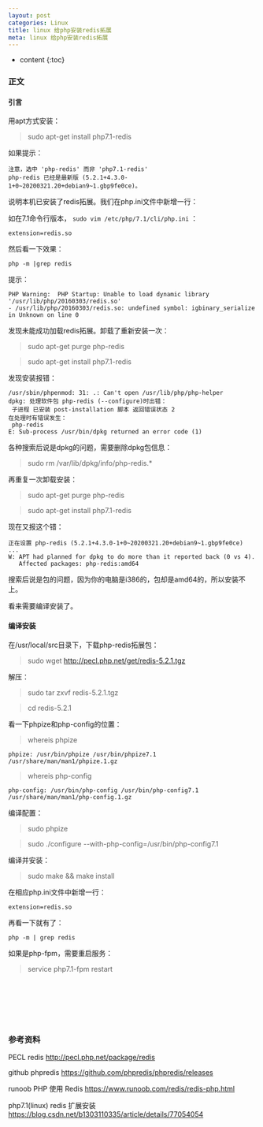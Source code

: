 ```yaml
---
layout: post
categories: Linux
title: linux 给php安装redis拓展
meta: linux 给php安装redis拓展
---
```

* content
{:toc}

### 正文

#### 引言

用apt方式安装：

> sudo apt-get install php7.1-redis 

如果提示：
```
注意，选中 'php-redis' 而非 'php7.1-redis'
php-redis 已经是最新版 (5.2.1+4.3.0-1+0~20200321.20+debian9~1.gbp9fe0ce)。
```

说明本机已安装了redis拓展。我们在php.ini文件中新增一行：

如在7.1命令行版本， `sudo vim /etc/php/7.1/cli/php.ini` ：
```
extension=redis.so
```

然后看一下效果：
```
php -m |grep redis 
```

提示：
```
PHP Warning:  PHP Startup: Unable to load dynamic library '/usr/lib/php/20160303/redis.so' 
- /usr/lib/php/20160303/redis.so: undefined symbol: igbinary_serialize in Unknown on line 0
```

发现未能成功加载redis拓展。卸载了重新安装一次：

> sudo apt-get purge php-redis 

> sudo apt-get install php7.1-redis

发现安装报错：
```
/usr/sbin/phpenmod: 31: .: Can't open /usr/lib/php/php-helper
dpkg: 处理软件包 php-redis (--configure)时出错：
 子进程 已安装 post-installation 脚本 返回错误状态 2
在处理时有错误发生：
 php-redis
E: Sub-process /usr/bin/dpkg returned an error code (1)
```

各种搜索后说是dpkg的问题，需要删除dpkg包信息：

> sudo rm /var/lib/dpkg/info/php-redis.*

再重复一次卸载安装：

> sudo apt-get purge php-redis 

> sudo apt-get install php7.1-redis

现在又报这个错：
```
正在设置 php-redis (5.2.1+4.3.0-1+0~20200321.20+debian9~1.gbp9fe0ce) ...
W: APT had planned for dpkg to do more than it reported back (0 vs 4).
   Affected packages: php-redis:amd64
```

搜索后说是包的问题，因为你的电脑是i386的，包却是amd64的，所以安装不上。

看来需要编译安装了。

#### 编译安装

在/usr/local/src目录下，下载php-redis拓展包：

>sudo wget http://pecl.php.net/get/redis-5.2.1.tgz

解压：

> sudo tar zxvf redis-5.2.1.tgz

> cd redis-5.2.1

看一下phpize和php-config的位置：

> whereis phpize

```
phpize: /usr/bin/phpize /usr/bin/phpize7.1 /usr/share/man/man1/phpize.1.gz
```

> whereis php-config

```
php-config: /usr/bin/php-config /usr/bin/php-config7.1 /usr/share/man/man1/php-config.1.gz
```

编译配置：

> sudo phpize

> sudo ./configure --with-php-config=/usr/bin/php-config7.1

编译并安装：

> sudo make && make install

在相应php.ini文件中新增一行：
```
extension=redis.so
```

再看一下就有了：

```
php -m | grep redis
```

如果是php-fpm，需要重启服务：

> service php7.1-fpm restart

<br/><br/><br/><br/><br/>
### 参考资料

PECL redis <http://pecl.php.net/package/redis>

github phpredis <https://github.com/phpredis/phpredis/releases>

runoob PHP 使用 Redis <https://www.runoob.com/redis/redis-php.html>

php7.1(linux) redis 扩展安装 <https://blog.csdn.net/b1303110335/article/details/77054054>

